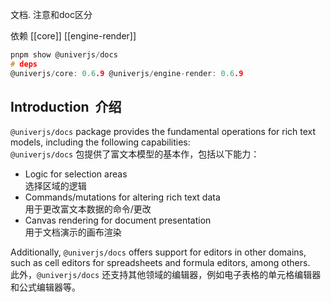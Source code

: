 文档. 注意和doc区分

依赖 [[core]] [[engine-render]]

```c
pnpm show @univerjs/docs
# deps
@univerjs/core: 0.6.9 @univerjs/engine-render: 0.6.9
```

## Introduction  介绍

[](https://www.npmjs.com/package/@univerjs/docs#introduction)

`@univerjs/docs` package provides the fundamental operations for rich text models, including the following capabilities:  
`@univerjs/docs` 包提供了富文本模型的基本作，包括以下能力：

- Logic for selection areas  
    选择区域的逻辑
- Commands/mutations for altering rich text data  
    用于更改富文本数据的命令/更改
- Canvas rendering for document presentation  
    用于文档演示的画布渲染

Additionally, `@univerjs/docs` offers support for editors in other domains, such as cell editors for spreadsheets and formula editors, among others.  
此外，`@univerjs/docs` 还支持其他领域的编辑器，例如电子表格的单元格编辑器和公式编辑器等。